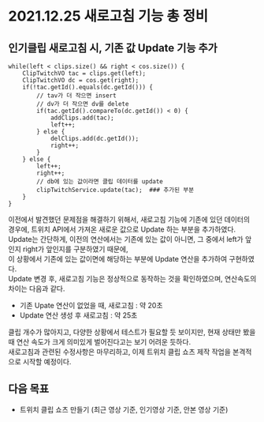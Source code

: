 2021.12.25 새로고침 기능 총 정비
====================
## 인기클립 새로고침 시, 기존 값 Update 기능 추가
````
while(left < clips.size() && right < cos.size()) {
    ClipTwitchVO tac = clips.get(left);
    ClipTwitchVO dc = cos.get(right);
    if(!tac.getId().equals(dc.getId())) {
        // tav가 더 작으면 insert
        // dv가 더 작으면 dv를 delete
        if(tac.getId().compareTo(dc.getId()) < 0) {
            addClips.add(tac);
            left++;
        } else {
            delClips.add(dc.getId());
            right++;
        }
    } else {
        left++;
        right++;
        // db에 있는 값이라면 클립 데이터를 update
        clipTwitchService.update(tac);  ### 추가된 부분
    } 
}
````
이전에서 발견했던 문제점을 해결하기 위해서, 새로고침 기능에 기존에 있던 데이터의 경우에, 트위치 API에서 가져온 새로운 값으로 Update 하는 부분을 추가하였다.     
Update는 간단하게, 이전의 연산에서는 기존에 있는 값이 아니면, 그 중에서 left가 앞인지 right가 앞인지를 구분하였기 때문에,     
이 상황에서 기존에 있는 값이면에 해당하는 부분에 Update 연산을 추가하여 구현하였다.     
Update 변경 후, 새로고침 기능은 정상적으로 동작하는 것을 확인하였으며, 연산속도의 차이는 다음과 같다.      

- 기존 Upate 연산이 없었을 때, 새로고침 : 약 20초
- Update 연산 생성 후 새로고침 : 약 25초

클립 개수가 많아지고, 다양한 상황에서 테스트가 필요할 듯 보이지만, 현재 상태만 봤을 때 연산 속도가 크게 의미있게 벌어진다고는 보기 어려운 듯하다.    
새로고침과 관련된 수정사항은 마무리하고, 이제 트위치 클립 쇼츠 제작 작업을 본격적으로 시작할 예정이다.   

## 다음 목표
* 트위치 클립 쇼츠 만들기 (최근 영상 기준, 인기영상 기준, 안본 영상 기준)
